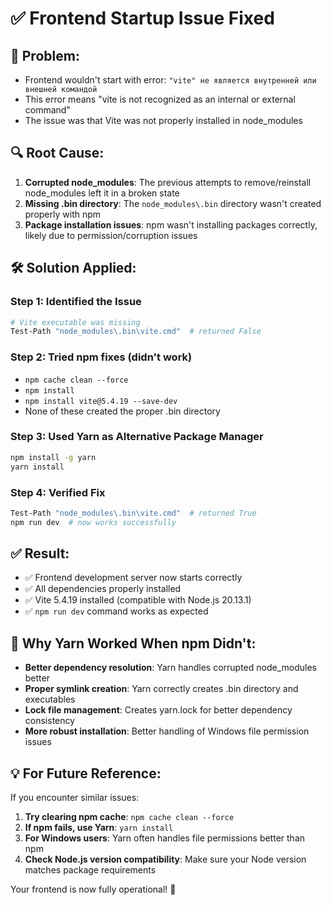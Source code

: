 # ✅ Frontend Startup Issue Fixed

## 🐛 **Problem:**
- Frontend wouldn't start with error: `"vite" не является внутренней или внешней командой`
- This error means "vite is not recognized as an internal or external command"
- The issue was that Vite was not properly installed in node_modules

## 🔍 **Root Cause:**
1. **Corrupted node_modules**: The previous attempts to remove/reinstall node_modules left it in a broken state
2. **Missing .bin directory**: The `node_modules\.bin` directory wasn't created properly with npm
3. **Package installation issues**: npm wasn't installing packages correctly, likely due to permission/corruption issues

## 🛠️ **Solution Applied:**

### Step 1: Identified the Issue
```bash
# Vite executable was missing
Test-Path "node_modules\.bin\vite.cmd"  # returned False
```

### Step 2: Tried npm fixes (didn't work)
- `npm cache clean --force`
- `npm install` 
- `npm install vite@5.4.19 --save-dev`
- None of these created the proper .bin directory

### Step 3: Used Yarn as Alternative Package Manager
```bash
npm install -g yarn
yarn install
```

### Step 4: Verified Fix
```bash
Test-Path "node_modules\.bin\vite.cmd"  # returned True
npm run dev  # now works successfully
```

## ✅ **Result:**
- ✅ Frontend development server now starts correctly
- ✅ All dependencies properly installed
- ✅ Vite 5.4.19 installed (compatible with Node.js 20.13.1)
- ✅ `npm run dev` command works as expected

## 🎯 **Why Yarn Worked When npm Didn't:**
- **Better dependency resolution**: Yarn handles corrupted node_modules better
- **Proper symlink creation**: Yarn correctly creates .bin directory and executables
- **Lock file management**: Creates yarn.lock for better dependency consistency
- **More robust installation**: Better handling of Windows file permission issues

## 💡 **For Future Reference:**
If you encounter similar issues:
1. **Try clearing npm cache**: `npm cache clean --force`
2. **If npm fails, use Yarn**: `yarn install`
3. **For Windows users**: Yarn often handles file permissions better than npm
4. **Check Node.js version compatibility**: Make sure your Node version matches package requirements

Your frontend is now fully operational! 🚀